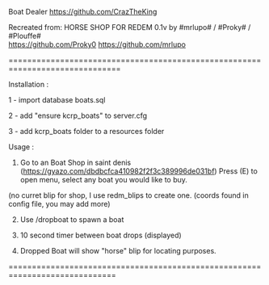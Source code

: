 Boat Dealer
https://github.com/CrazTheKing

Recreated from:
HORSE SHOP FOR REDEM 0.1v by #mrlupo# / #Proky# / #Plouffe#  
https://github.com/Proky0
https://github.com/mrlupo


==============================================================================

Installation :

1 - import database boats.sql

2 - add "ensure kcrp_boats" to server.cfg

3 - add kcrp_boats folder to a resources folder


Usage : 

1. Go to an Boat Shop in saint denis (https://gyazo.com/dbdbcfca410982f2f3c389996de031bf) Press (E) to open menu, select any boat you would like to buy.

(no curret blip for shop, I use redm_blips to create one. (coords found in config file, you may add more)

2. Use /dropboat to spawn a boat

3. 10 second timer between boat drops (displayed)

4. Dropped Boat will show "horse" blip for locating purposes.

=============================================================================
